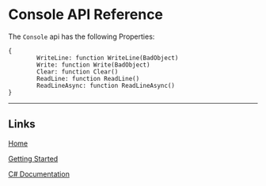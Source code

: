 # Console API Reference

The `Console` api has the following Properties:

```
{
        WriteLine: function WriteLine(BadObject)
        Write: function Write(BadObject)
        Clear: function Clear()
        ReadLine: function ReadLine()
        ReadLineAsync: function ReadLineAsync()
}
```

___

## Links

[Home](https://bytechkr.github.io/BadScript2/)

[Getting Started](https://bytechkr.github.io/BadScript2/GettingStarted.html)

[C# Documentation](https://bytechkr.github.io/BadScript2/reference/index.html)